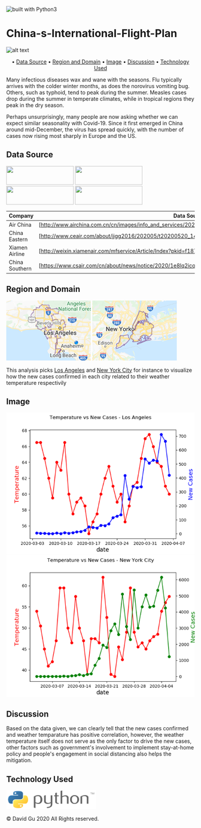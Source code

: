  ![built with Python3](https://img.shields.io/badge/built%20with-Python3-blue.svg)

# China-s-International-Flight-Plan


![alt text](https://blueswandaily.com/wp-content/uploads/2018/09/MU001.png)

<p align="center">
  • <a href="#Data-Source">Data Source</a>
  • <a href="#Region-and-Domain">Region and Domain</a>
  • <a href="#Image">Image</a>  
  • <a href="#Discussion">Discussion</a>
  • <a href="#technology-Used">Technology Used</a>
</p>

Many infectious diseases wax and wane with the seasons. Flu typically arrives with the colder winter months, as does the norovirus vomiting bug. Others, such as typhoid, tend to peak during the summer. Measles cases drop during the summer in temperate climates, while in tropical regions they peak in the dry season.

Perhaps unsurprisingly, many people are now asking whether we can expect similar seasonality with Covid-19. Since it first emerged in China around mid-December, the virus has spread quickly, with the number of cases now rising most sharply in Europe and the US.

## Data Source

<img src="http://www.airchina.com.cn/cn/images/logo.gif" width="180" height="50"/> 

<img src="http://static-cdn.ceair.com/resource/images/public/logo_l.png?v=zh_CN_18403" width="180" height="50"/>

<img src="https://www.xiamenair.com/brandnew_CN/upload/images/2018/4/2394745259.png" width="180" height="50"/>

<img src="https://www.cae.com/images/made/085f5d481acfd1d8/companies-header-china-southern-690x400_690_400_65.jpg" width="180" height="50"/>

| Company | Data Source |
| ------ | ------ |
| Air China | [http://www.airchina.com.cn/cn/images/info_and_services/2020/05/22/3443B56061E61CCD6E7DCCE6E801019B.pdf] |
| China Eastern | [http://www.ceair.com/about/jjgg2016/202005/t20200520_14873.html]|
| Xiamen Airline | [http://weixin.xiamenair.com/mfservice/Article/Index?pkid=f18747d0371545549d17ea04a63badca] |
| China Southern | [https://www.csair.com/cn/about/news/notice/2020/1e8lq2icqirbu.shtml] |

## Region and Domain
![alt text](https://raw.githubusercontent.com/david880110/Will-warm-weather-really-kill-off-Covid-19/master/img/googlemap-los%20angeles.png)
![alt text](https://raw.githubusercontent.com/david880110/Will-warm-weather-really-kill-off-Covid-19/master/img/googlemap-new%20york.png)

This analysis picks [Los Angeles](https://en.wikipedia.org/wiki/Los_Angeles) and [New York City](https://en.wikipedia.org/wiki/New_York_City) for instance to visualize how the new cases confirmed in each city related to their weather temperature respectivily

## Image 
![alt text](https://raw.githubusercontent.com/david880110/Will-warm-weather-really-kill-off-Covid-19/master/la.png)
![alt text](https://raw.githubusercontent.com/david880110/Will-warm-weather-really-kill-off-Covid-19/master/nyc.png)

## Discussion
Based on the data given, we can clearly tell that the new cases confirmed and weather temparature has positive correlation, however, the weather temperature itself does not serve as the only factor to drive the new cases, other factors such as government's involvement to implement stay-at-home policy and people's engagement in social distancing also helps the mitigation.

## Technology Used

<img src="https://raw.githubusercontent.com/david880110/tech-logo/master/python%20logo.png" width="240" height="50"/>

© David Gu 2020 All Rights reserved.